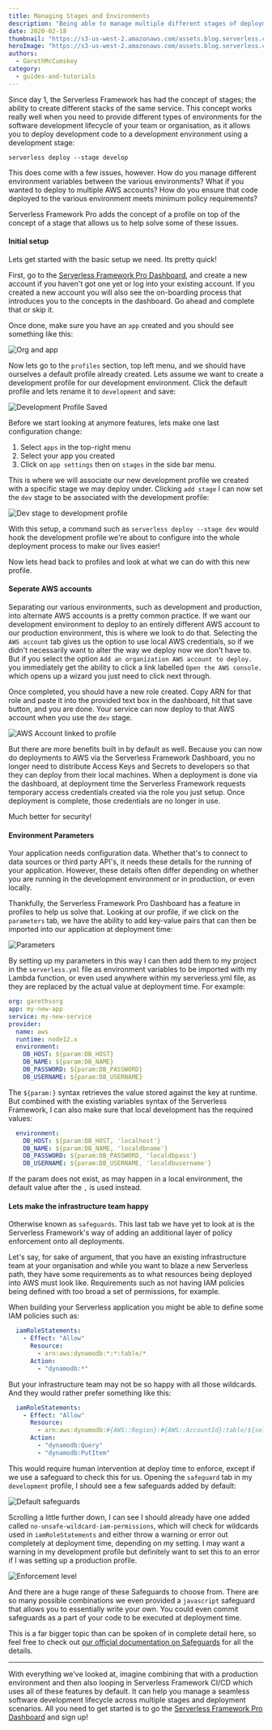 ```yaml
---
title: Managing Stages and Environments
description: "Being able to manage multiple different stages of deployment within different environments is essential, and Serverless Framework Pro shows you how"
date: 2020-02-18
thumbnail: "https://s3-us-west-2.amazonaws.com/assets.blog.serverless.com/stages-and-environments/img-thumb-environment-stages.png"
heroImage: "https://s3-us-west-2.amazonaws.com/assets.blog.serverless.com/stages-and-environments/img-blog-environment-stages.png"
authors:
  - GarethMcCumskey
category:
  - guides-and-tutorials
---
```


Since day 1, the Serverless Framework has had the concept of stages; the ability to create different stacks of the same service. This concept works really well when you need to provide different types of environments for the software development lifecycle of your team or organisation, as it allows you to deploy development code to a development environment using a development stage:

`serverless deploy --stage develop`

This does come with a few issues, however. How do you manage different environment variables between the various environments? What if you wanted to deploy to multiple AWS accounts? How do you ensure that code deployed to the various environment meets minimum policy requirements?

Serverless Framework Pro adds the concept of a profile on top of the concept of a stage that allows us to help solve some of these issues.

#### Initial setup

Lets get started with the basic setup we need. Its pretty quick!

First, go to the [Serverless Framework Pro Dashboard](https://dashboard.serverless.com), and create a new account if you haven't got one yet or log into your existing account. If you created a new account you will also see the on-boarding process that introduces you to the concepts in the dashboard. Go ahead and complete that or skip it.

Once done, make sure you have an `app` created and you should see something like this:

![Org and app](https://s3-us-west-2.amazonaws.com/assets.blog.serverless.com/stages-and-environments/New-org-and-app.png)

Now lets go to the `profiles` section, top left menu, and we should have ourselves a default profile already created. Lets assume we want to create a development profile for our development environment. Click the default profile and lets rename it to `development` and save:

![Development Profile Saved](https://s3-us-west-2.amazonaws.com/assets.blog.serverless.com/stages-and-environments/Development-profile-edited.png)

Before we start looking at anymore features, lets make one last configuration change:
1. Select `apps` in the top-right menu
2. Select your app you created
3. Click on `app settings` then on `stages` in the side bar menu.

This is where we will associate our new development profile we created with a specific stage we may deploy under. Clicking `add stage` I can now set the `dev` stage to be associated with the development profile:

![Dev stage to development profile](https://s3-us-west-2.amazonaws.com/assets.blog.serverless.com/stages-and-environments/DevStageToDevelopmentProfile.png)

With this setup, a command such as `serverless deploy --stage dev` would hook the development profile we're about to configure into the whole deployment process to make our lives easier!

Now lets head back to profiles and look at what we can do with this new profile.

#### Seperate AWS accounts

Separating our various environments, such as development and production, into alternate AWS accounts is a pretty common practice. If we want our development environment to deploy to an entirely different AWS account to our production environment, this is where we look to do that. Selecting the `AWS account` tab gives us the option to use local AWS credentials, so if we didn't necessarily want to alter the way we deploy now we don't have to. But if you select the option `Add an organization AWS account to deploy.` you immediately get the ability to click a link labelled `Open the AWS console.` which opens up a wizard you just need to click next through.

Once completed, you should have a new role created. Copy ARN for that role and paste it into the provided text box in the dashboard, hit that save button, and you are done. Your service can now deploy to that AWS account when you use the `dev` stage. 

![AWS Account linked to profile](https://s3-us-west-2.amazonaws.com/assets.blog.serverless.com/stages-and-environments/AWSAccountAddedToProfile.png)

But there are more benefits built in by default as well. Because you can now do deployments to AWS via the Serverless Framework Dashboard, you no longer need to distribute Access Keys and Secrets to developers so that they can deploy from their local machines. When a deployment is done via the dashboard, at deployment time the Serverless Framework requests temporary access credentials created via the role you just setup. Once deployment is complete, those credentials are no longer in use. 

Much better for security!

#### Environment Parameters

Your application needs configuration data. Whether that's to connect to data sources or third party API's, it needs these details for the running of your application. However, these details often differ depending on whether you are running in the development environment or in production, or even locally.

Thankfully, the Serverless Framework Pro Dashboard has a feature in profiles to help us solve that. Looking at our profile, if we click on the `parameters` tab, we have the ability to add key-value pairs that can then be imported into our application at deployment time:

![Parameters](https://s3-us-west-2.amazonaws.com/assets.blog.serverless.com/stages-and-environments/parameters.png)

By setting up my parameters in this way I can then add them to my project in the `serverless.yml` file as environment variables to be imported with my Lambda function, or even used anywhere within my serverless.yml file, as they are replaced by the actual value at deployment time. For example:

```yaml
org: garethsorg
app: my-new-app
service: my-new-service
provider:
  name: aws
  runtime: node12.x
  environment:    
    DB_HOST: ${param:DB_HOST}
    DB_NAME: ${param:DB_NAME}
    DB_PASSWORD: ${param:DB_PASSWORD}
    DB_USERNAME: ${param:DB_USERNAME}
```
 
The `${param:}` syntax retrieves the value stored against the key at runtime. But combined with the existing variables syntax of the Serverless Framework, I can also make sure that local development has the required values:

```yaml
  environment:    
    DB_HOST: ${param:DB_HOST, 'localhost'}
    DB_NAME: ${param:DB_NAME, 'localdbname'}
    DB_PASSWORD: ${param:DB_PASSWORD, 'localdbpass'}
    DB_USERNAME: ${param:DB_USERNAME, 'localdbusername'}
```

If the param does not exist, as may happen in a local environment, the default value after the `,` is used instead.

#### Lets make the infrastructure team happy

Otherwise known as `safeguards`. This last tab we have yet to look at is the Serverless Framework's way of adding an additional layer of policy enforcement onto all deployments. 

Let's say, for sake of argument, that you have an existing infrastructure team at your organisation and while you want to blaze a new Serverless path, they have some requirements as to what resources being deployed into AWS must look like. Requirements such as not having IAM policies being defined with too broad a set of permissions, for example. 

When building your Serverless application you might be able to define some IAM policies such as:

```yaml
  iamRoleStatements:
    - Effect: "Allow"
      Resource:
        - arn:aws:dynamodb:*:*:table/*
      Action:
        - "dynamodb:*"
```

But your infrastructure team may not be so happy with all those wildcards. And they would rather prefer something like this:

```yaml
  iamRoleStatements:
    - Effect: "Allow"
      Resource:
        - arn:aws:dynamodb:#{AWS::Region}:#{AWS::AccountId}:table/${self:custom.dynamodb.myTable}
      Action:
        - "dynamodb:Query"
        - "dynamodb:PutItem"
```

This would require human intervention at deploy time to enforce, except if we use a safeguard to check this for us. Opening the `safeguard` tab in my `development` profile, I should see a few safeguards added by default:

![Default safeguards](https://s3-us-west-2.amazonaws.com/assets.blog.serverless.com/stages-and-environments/DefaultSafeguards.png)

Scrolling a little further down, I can see I should already have one added called `no-unsafe-wildcard-iam-permissions`, which will check for wildcards used in `iamRoleStatements` and either throw a warning or error out completely at deployment time, depending on my setting. I may want a warning in my development profile but definitely want to set this to an error if I was setting up a production profile.

![Enforcement level](https://s3-us-west-2.amazonaws.com/assets.blog.serverless.com/stages-and-environments/EnforcementLevel.png)

And there are a huge range of these Safeguards to choose from. There are so many possible combinations we even provided a `javascript` safeguard that allows you to essentially write your own. You could even commit safeguards as a part of your code to be executed at deployment time. 

This is a far bigger topic than can be spoken of in complete detail here, so feel free to check out [our official documentation on Safeguards](https://serverless.com/framework/docs/dashboard/safeguards/) for all the details.

--------------------

With everything we've looked at, imagine combining that with a production environment and then also looping in Serverless Framework CI/CD which uses all of these features by default. It can help you manage a seamless software development lifecycle across multiple stages and deployment scenarios. All you need to get started is to go the [Serverless Framework Pro Dashboard](https://dashboard.serverless.com) and sign up!
